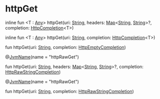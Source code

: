 # httpGet

inline fun &lt;T : [Any](https://kotlinlang.org/api/latest/jvm/stdlib/kotlin/-any/index.html)&gt; httpGet(uri: [String](https://kotlinlang.org/api/latest/jvm/stdlib/kotlin/-string/index.html), headers: [Map](https://kotlinlang.org/api/latest/jvm/stdlib/kotlin.collections/-map/index.html)&lt;[String](https://kotlinlang.org/api/latest/jvm/stdlib/kotlin/-string/index.html), [String](https://kotlinlang.org/api/latest/jvm/stdlib/kotlin/-string/index.html)&gt;?, completion: [HttpCompletion](-http-completion/index.md)&lt;T&gt;)

inline fun &lt;T : [Any](https://kotlinlang.org/api/latest/jvm/stdlib/kotlin/-any/index.html)&gt; httpGet(uri: [String](https://kotlinlang.org/api/latest/jvm/stdlib/kotlin/-string/index.html), completion: [HttpCompletion](-http-completion/index.md)&lt;T&gt;)

fun httpGet(uri: [String](https://kotlinlang.org/api/latest/jvm/stdlib/kotlin/-string/index.html), completion: [HttpEmptyCompletion](-http-empty-completion/index.md))

@[JvmName](https://kotlinlang.org/api/latest/jvm/stdlib/kotlin.jvm/-jvm-name/index.html)(name = &quot;httpRawGet&quot;)

fun httpGet(uri: [String](https://kotlinlang.org/api/latest/jvm/stdlib/kotlin/-string/index.html), headers: [Map](https://kotlinlang.org/api/latest/jvm/stdlib/kotlin.collections/-map/index.html)&lt;[String](https://kotlinlang.org/api/latest/jvm/stdlib/kotlin/-string/index.html), [String](https://kotlinlang.org/api/latest/jvm/stdlib/kotlin/-string/index.html)&gt;?, completion: [HttpRawStringCompletion](index.md#1273102375%2FClasslikes%2F-470698881))

@[JvmName](https://kotlinlang.org/api/latest/jvm/stdlib/kotlin.jvm/-jvm-name/index.html)(name = &quot;httpRawGet&quot;)

fun httpGet(uri: [String](https://kotlinlang.org/api/latest/jvm/stdlib/kotlin/-string/index.html), completion: [HttpRawStringCompletion](index.md#1273102375%2FClasslikes%2F-470698881))
